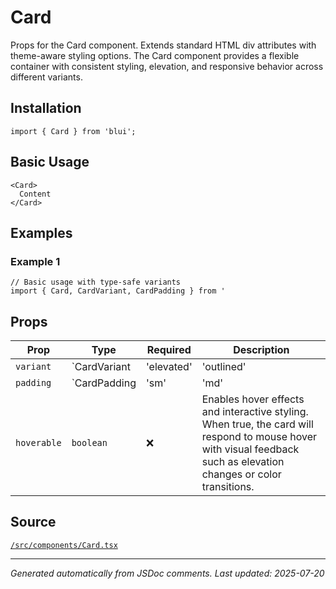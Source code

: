 # Card

Props for the Card component. Extends standard HTML div attributes with theme-aware styling options. The Card component provides a flexible container with consistent styling, elevation, and responsive behavior across different variants.

## Installation

```tsx
import { Card } from 'blui';
```

## Basic Usage

```tsx
<Card>
  Content
</Card>
```

## Examples

### Example 1

```tsx
// Basic usage with type-safe variants
import { Card, CardVariant, CardPadding } from '
```

## Props

| Prop | Type | Required | Description |
|------|------|----------|-------------|
| `variant` | `CardVariant | 'elevated' | 'outlined' | 'filled'` | ❌ | Props for the Card component. Extends standard HTML div attributes with theme-aware styling options. The Card component provides a flexible container with consistent styling, elevation, and responsive behavior across different variants. |
| `padding` | `CardPadding | 'sm' | 'md' | 'lg' | 'none'` | ❌ | Internal padding of the card content area. - `none`: No internal padding - `sm`: Small padding for compact content - `md`: Medium padding for standard content (default) - `lg`: Large padding for spacious layouts |
| `hoverable` | `boolean` | ❌ | Enables hover effects and interactive styling. When true, the card will respond to mouse hover with visual feedback such as elevation changes or color transitions. |

## Source

[`/src/components/Card.tsx`](../src/components/Card.tsx)

---

*Generated automatically from JSDoc comments. Last updated: 2025-07-20*
